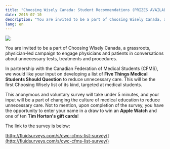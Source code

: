 ```yaml
---
title: "Choosing Wisely Canada: Student Recommendations (PRIZES AVAILABLE)"
date: 2015-07-10
description: "You are invited to be a part of Choosing Wisely Canada, a grassroots, physician-led campaign to engage physicians and patients in conversations about unnecessary tests, treatments and procedures."
lang: en
---
```


<img class="right" src="{{site.root}}/images/news-images/CWC.png">

You are invited to be a part of Choosing Wisely Canada, a grassroots, physician-led campaign to engage physicians and patients in conversations about unnecessary tests, treatments and procedures.

In partnership with the Canadian Federation of Medical Students (CFMS), we would like your input on developing a list of **Five Things Medical Students Should Question** to reduce unnecessary care. This will be the first Choosing Wisely list of its kind, targeted at medical students.

This anonymous and voluntary survey will take under 5 minutes, and your input will be a part of changing the culture of medical education to reduce unnecessary care. Not to mention, upon completion of the survey, you have the opportunity to enter your name in a draw to win an **Apple Watch** and one of ten **Tim Horton's gift cards**!

The link to the survey is below:

[http://fluidsurveys.com/s/cwc-cfms-list-survey/](http://fluidsurveys.com/s/cwc-cfms-list-survey/)